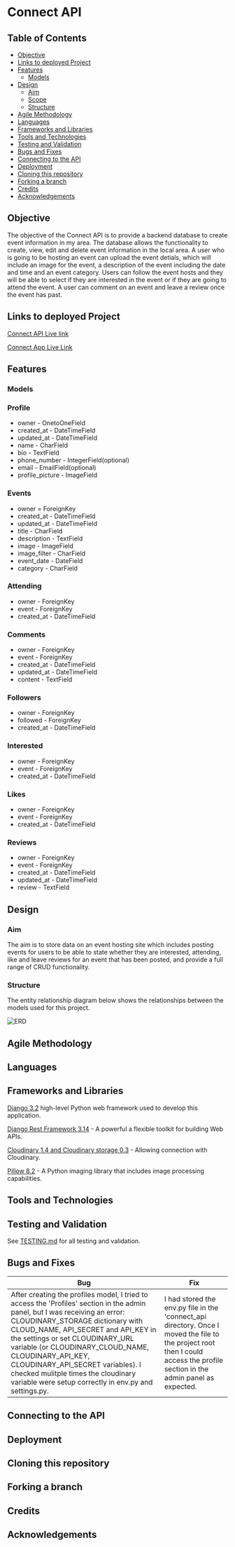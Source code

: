 # **Connect API**

## Table of Contents

- [Objective](objective)
- [Links to deployed Project](#links-to-deployed-project)
- [Features](#features)
    * [Models](#models)
- [Design](#design)
    * [Aim](#aim)
    * [Scope](scope)
    * [Structure](structure)
- [Agile Methodology](#agile-methodology)
- [Languages](#languages)
- [Frameworks and Libraries](#frameworks-and-libraries)
- [Tools and Technologies](#tools-and-technologies)
- [Testing and Validation](#testing-and-validation)
- [Bugs and Fixes](#bugs-and-fixes)
- [Connecting to the API](#connecting-to-the-api)
- [Deployment](#deployment)
- [Cloning this repository](#cloning-this-repository)
- [Forking a branch](#forking-a-branch)
- [Credits](#credits)
- [Acknowledgements](#acknowledgements)

## Objective

The objective of the Connect API is to provide a backend database to create event information in my area. The database allows the functionality to create, view, edit and delete event information in the local area. A user who is going to be hosting an event can upload the event detials, which will include an image for the event, a description of the event including the date and time and an event category. Users can  follow the event hosts and they will be able to select if they are interested in the event or if they are going to attend the event. A user can comment on an event and leave a review once the event has past.

## Links to deployed Project

[Connect API Live link]()

[Connect App Live Link]()

## Features

### **Models**

### Profile

* owner - OnetoOneField
* created_at - DateTimeField
* updated_at - DateTimeField
* name - CharField
* bio - TextField
* phone_number - IntegerField(optional)
* email - EmailField(optional)
* profile_picture - ImageField

### Events

* owner = ForeignKey
* created_at - DateTimeField
* updated_at - DateTimeField
* title - CharField
* description - TextField
* image - ImageField
* image_filter - CharField
* event_date - DateField
* category - CharField

### Attending

* owner - ForeignKey
* event - ForeignKey
* created_at - DateTimeField

### Comments

* owner - ForeignKey
* event - ForeignKey
* created_at - DateTimeField
* updated_at - DateTimeField
* content - TextField

### Followers

* owner - ForeignKey
* followed - ForeignKey
* created_at - DateTimeField

### Interested

* owner - ForeignKey
* event - ForeignKey
* created_at - DateTimeField

### Likes

* owner - ForeignKey
* event - ForeignKey
* created_at - DateTimeField

### Reviews

* owner - ForeignKey
* event - ForeignKey
* created_at - DateTimeField
* updated_at - DateTimeField
* review - TextField

## Design

### Aim

The aim is to store data on an event hosting site which includes posting events for users to be able to state whether they are interested, attending, like and leave reviews for an event that has been posted, and provide a full range of CRUD functionality. 

### Structure

The entity relationship diagram below shows the relationships between the models used for this project.

![ERD](images/erd.PNG)

## Agile Methodology

## Languages

## Frameworks and Libraries

[Django 3.2](https://www.djangoproject.com/) high-level Python web framework used to develop this application.

[Django Rest Framework 3.14](https://www.django-rest-framework.org/) - A powerful a flexible toolkit for building Web APIs.

[Cloudinary 1.4 and Cloudinary storage 0.3](https://cloudinary.com/) - Allowing connection with Cloudinary.

[Pillow 8.2](https://pypi.org/project/pillow/8.2.0/) - A Python imaging library that includes image processing capabilities.

## Tools and Technologies

## Testing and Validation

See [TESTING.md](TESTING.md) for all testing and validation.

## Bugs and Fixes

| Bug | Fix|
| --- | ---|
| After creating the profiles model, I tried to access the 'Profiles' section in the admin panel, but I was receiving an error: CLOUDINARY_STORAGE dictionary with CLOUD_NAME, API_SECRET and API_KEY in the settings or set CLOUDINARY_URL variable (or CLOUDINARY_CLOUD_NAME, CLOUDINARY_API_KEY, CLOUDINARY_API_SECRET variables). I checked mulitple times the cloudinary variable were setup correctly in env.py and settings.py. | I had stored the env.py file in the 'connect_api directory. Once I moved the file to the project root then I could access the profile section in the admin panel as expected. |

## Connecting to the API

## Deployment

## Cloning this repository

## Forking a branch

## Credits

## Acknowledgements
